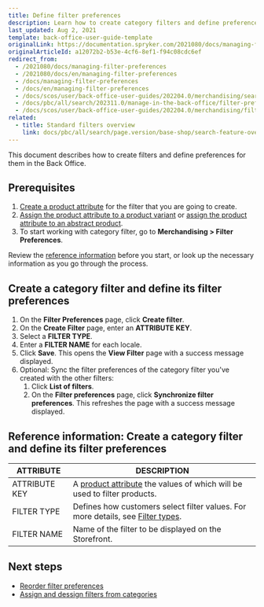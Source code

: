 ```yaml
---
title: Define filter preferences
description: Learn how to create category filters and define preferences in the Back Office
last_updated: Aug 2, 2021
template: back-office-user-guide-template
originalLink: https://documentation.spryker.com/2021080/docs/managing-filter-preferences
originalArticleId: a12072b2-b53e-4cf6-8ef1-f94c08cdc6ef
redirect_from:
  - /2021080/docs/managing-filter-preferences
  - /2021080/docs/en/managing-filter-preferences
  - /docs/managing-filter-preferences
  - /docs/en/managing-filter-preferences
  - /docs/scos/user/back-office-user-guides/202204.0/merchandising/search-and-filters/managing-filter-preferences.html
  - /docs/pbc/all/search/202311.0/manage-in-the-back-office/filter-preferences/define-filter-preferences.html
  - /docs/scos/user/back-office-user-guides/202204.0/merchandising/filter-preferences/define-filter-preferences.html
related:
  - title: Standard filters overview
    link: docs/pbc/all/search/page.version/base-shop/search-feature-overview/standard-filters-overview.html
---
```


This document describes how to create filters and define preferences for them in the Back Office.

## Prerequisites

1. [Create a product attribute](/docs/pbc/all/product-information-management/latest/base-shop/manage-in-the-back-office/attributes/create-product-attributes.html) for the filter that you are going to create.
2. [Assign the product attribute to a product variant](/docs/pbc/all/product-information-management/latest/base-shop/manage-in-the-back-office/products/manage-product-variants/assign-product-attributes-to-product-variants.html) or [assign the product attribute to an abstract product](/docs/pbc/all/product-information-management/latest/base-shop/manage-in-the-back-office/products/manage-abstract-products-and-product-bundles/assign-product-attributes-to-abstract-products-and-product-bundles.html).
3. To start working with category filter, go to **Merchandising&nbsp;<span aria-label="and then">></span> Filter Preferences**.

Review the [reference information](#reference-information-create-a-category-filter-and-define-its-filter-preferences) before you start, or look up the necessary information as you go through the process.

## Create a category filter and define its filter preferences

1. On the **Filter Preferences** page, click **Create filter**.
2. On the **Create Filter** page, enter an **ATTRIBUTE KEY**.
3. Select a **FILTER TYPE**.
4. Enter a **FILTER NAME** for each locale.
5. Click **Save**.
    This opens the **View Filter** page with a success message displayed.
6. Optional: Sync the filter preferences of the category filter you've created with the other filters:
    1. Click **List of filters**.
    2. On the **Filter preferences** page, click **Synchronize filter preferences**.
       This refreshes the page with a success message displayed.

## Reference information: Create a category filter and define its filter preferences

| ATTRIBUTE | DESCRIPTION |
|-|-|
| ATTRIBUTE KEY | A [product attribute](/docs/pbc/all/product-information-management/latest/base-shop/feature-overviews/product-feature-overview/product-attributes-overview.html) the values of which will be used to filter products. |
| FILTER TYPE | Defines how customers select filter values. For more details, see [Filter types](/docs/pbc/all/search/latest/base-shop/search-feature-overview/standard-filters-overview.html#filter-types).  |
| FILTER NAME | Name of the filter to be displayed on the Storefront. |



## Next steps

- [Reorder filter preferences](/docs/pbc/all/search/latest/base-shop/manage-in-the-back-office/filter-preferences/reorder-filter-preferences.html)
- [Assign and dessign filters from categories](/docs/pbc/all/search/latest/base-shop/manage-in-the-back-office/category-filters/assign-and-deassign-filters-from-categories.html)
